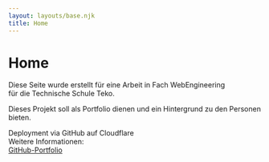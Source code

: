 ```yaml
---
layout: layouts/base.njk
title: Home
---
```


# Home
Diese Seite wurde erstellt für eine Arbeit in Fach WebEngineering  
für die Technische Schule Teko.
  
  
Dieses Projekt soll als Portfolio dienen und ein Hintergrund zu den Personen bieten.
  
  
Deployment via GitHub auf Cloudflare  
Weitere Informationen:  
[GitHub-Portfolio](https://github.com/dasabnormale/Portfolio)